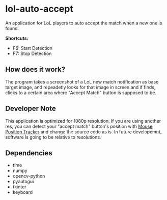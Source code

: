 # lol-auto-accept
An application for LoL players to auto accept the match when a new one is found.

**Shortcuts:**
- F6: Start Detection
- F7: Stop Detection

## How does it work?
The program takes a screenshot of a LoL new match notification as base target image, and repeadetly looks for that image in screen and if finds, clicks to a certain area where "Accept Match" button is supposed to be.

## Developer Note
This application is optimized for 1080p resolution. If you are using another res, you can detect your "accept match" button's position with [Mouse Position Tracker](https://github.com/draxya/Mouse-Position-Tracker) and change the source code as is. In future developemnt, software is going to be relative to resolutions.

## Dependencies
- time
- numpy
- opencv-python
- pyautogui
- tkinter
- keyboard
